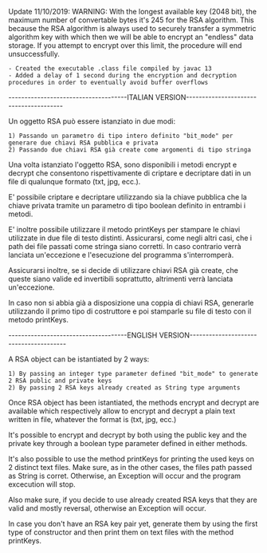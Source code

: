 Update 11/10/2019:
WARNING: With the longest available key (2048 bit), the maximum number of convertable bytes it's 245 for the RSA algorithm. 
	 This because the RSA algorithm is always used to securely transfer a symmetric algorithm key with 
	 which then we will be able to encrypt an "endless" data storage. 
	 If you attempt to encrypt over this limit, the procedure will end unsuccessfully.
 
	- Created the executable .class file compiled by javac 13
	- Added a delay of 1 second during the encryption and decryption procedures in order to eventually avoid buffer overflows


-------------------------------------ITALIAN VERSION---------------------------------------

Un oggetto RSA può essere istanziato in due modi:

    1) Passando un parametro di tipo intero definito "bit_mode" per generare due chiavi RSA pubblica e privata
    2) Passando due chiavi RSA già create come argomenti di tipo stringa

Una volta istanziato l'oggetto RSA, sono disponibili i metodi encrypt e decrypt che consentono
rispettivamente di criptare e decriptare dati in un file di qualunque formato (txt, jpg, ecc.).

E' possibile criptare e decriptare utilizzando sia la chiave pubblica che la chiave privata tramite
un parametro di tipo boolean definito in entrambi i metodi.

E' inoltre possibile utilizzare il metodo printKeys per stampare le chiavi utilizzate in due file di testo distinti.
Assicurarsi, come negli altri casi, che i path dei file passati come stringa siano corretti.
In caso contrario verrà lanciata un'eccezione e l'esecuzione del programma s'interromperà.

Assicurarsi inoltre, se si decide di utilizzare chiavi RSA già create, che queste siano valide
ed invertibili soprattutto, altrimenti verrà lanciata un'eccezione.

In caso non si abbia già a disposizione una coppia di chiavi RSA, generarle utilizzando
il primo tipo di costruttore e poi stamparle su file di testo con il metodo printKeys. 

-------------------------------------ENGLISH VERSION---------------------------------------

A RSA object can be istantiated by 2 ways:

    1) By passing an integer type parameter defined "bit_mode" to generate 2 RSA public and private keys
    2) By passing 2 RSA keys already created as String type arguments

Once RSA object has been istantiated, the methods encrypt and decrypt are available which respectively allow
to encrypt and decrypt a plain text written in file, whatever the format is (txt, jpg, ecc.)

It's possible to encrypt and decrypt by both using the public key and the private key through
a boolean type parameter defined in either methods.

It's also possible to use the method printKeys for printing the used keys on 2 distinct text files.
Make sure, as in the other cases, the files path passed as String is corret.
Otherwise, an Exception will occur and the program excecution will stop.

Also make sure, if you decide to use already created RSA keys that they are valid and mostly reversal,
otherwise an Exception will occur.

In case you don't have an RSA key pair yet, generate them by using the first type of constructor
and then print them on text files with the method printKeys.


